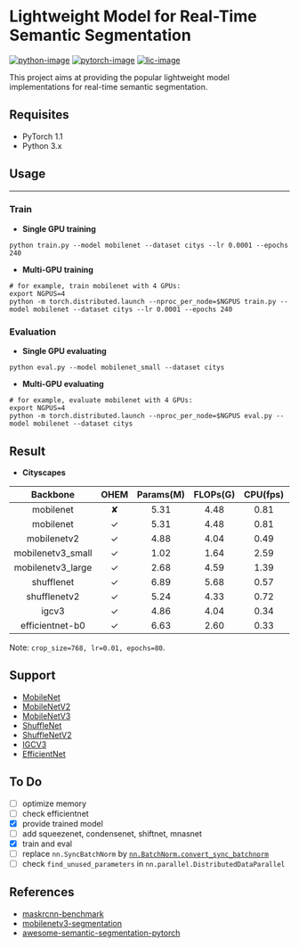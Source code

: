 # Lightweight Model for Real-Time Semantic Segmentation
[![python-image]][python-url]
[![pytorch-image]][pytorch-url]
[![lic-image]][lic-url]

This project aims at providing the popular lightweight model implementations for real-time semantic segmentation.

## Requisites
- PyTorch 1.1
- Python 3.x

## Usage
-----------------
### Train
- **Single GPU training**
```
python train.py --model mobilenet --dataset citys --lr 0.0001 --epochs 240
```
- **Multi-GPU training**
```
# for example, train mobilenet with 4 GPUs:
export NGPUS=4
python -m torch.distributed.launch --nproc_per_node=$NGPUS train.py --model mobilenet --dataset citys --lr 0.0001 --epochs 240
```

### Evaluation
- **Single GPU evaluating**
```
python eval.py --model mobilenet_small --dataset citys
```
- **Multi-GPU evaluating**
```
# for example, evaluate mobilenet with 4 GPUs:
export NGPUS=4
python -m torch.distributed.launch --nproc_per_node=$NGPUS eval.py --model mobilenet --dataset citys
```

## Result
- **Cityscapes**

|     Backbone      | OHEM | Params(M) | FLOPs(G) | CPU(fps) | GPU(fps) | mIoU/pixACC |      Model      |
| :---------------: | :--: | :-------: | :------: | :------: | :------: | :---------: | :-------------: |
|     mobilenet     |  ✘   |    5.31   |   4.48   |   0.81   |  77.11   | 0.463/0.901 | [GoogleDrive]()/[BaiduCloud](https://pan.baidu.com/s/1De4ESrHCqdev0nQrKOUzaA)(ybsg) |
|     mobilenet     |  ✓   |    5.31   |   4.48   |   0.81   |  75.61   | 0.521/0.907 | [GoogleDrive]()/[~~BaiduCloud~~]() |
|    mobilenetv2    |  ✓   |    4.88   |   4.04   |   0.49   |  49.40   | 0.613/0.930 | [GoogleDrive]()/[BaiduCloud](https://pan.baidu.com/s/1OWPsDvSjeOM2_VUbPze7gA)(q2g5) |
| mobilenetv3_small |  ✓   |    1.02   |   1.64   |   2.59   |  104.56  | 0.529/0.908 | [GoogleDrive]()/[BaiduCloud](https://pan.baidu.com/s/15PjAXEQHr136w-B1MalmIg)(e7no) |
| mobilenetv3_large |  ✓   |    2.68   |   4.59   |   1.39   |  79.43   | 0.584/0.916 | [GoogleDrive]()/[BaiduCloud](https://pan.baidu.com/s/1ofXAfN4qDhtsI5kEI90biw)(i60c) |
|     shufflenet    |  ✓   |    6.89   |   5.68   |   0.57   |  43.79   | 0.493/0.901 | [GoogleDrive]()/[BaiduCloud](https://pan.baidu.com/s/1jI2oyoGrTO6JbPp0lL28tw)(6fjh) |
|    shufflenetv2   |  ✓   |    5.24   |   4.33   |   0.72   |  57.71   | 0.528/0.914 | [GoogleDrive]()/[BaiduCloud](https://pan.baidu.com/s/1HZ97h15tz42eMJohyx-H2w)(7pi5) |
|       igcv3       |  ✓   |    4.86   |   4.04   |   0.34   |  29.70   | 0.573/0.923 | [GoogleDrive]()/[BaiduCloud](https://pan.baidu.com/s/1neM8JiGD5an_WXMhrfnxtA)(qe4f) |
|  efficientnet-b0  |  ✓   |    6.63   |   2.60   |   0.33   |          |             | [GoogleDrive]()/[BaiduCloud]() |

Note: `crop_size=768, lr=0.01, epochs=80`.

## Support
- [MobileNet](https://arxiv.org/abs/1704.04861)
- [MobileNetV2](https://arxiv.org/abs/1801.04381)
- [MobileNetV3](https://arxiv.org/abs/1905.02244)
- [ShuffleNet](https://arxiv.org/abs/1707.01083)
- [ShuffleNetV2](https://arxiv.org/abs/1807.11164)
- [IGCV3](https://arxiv.org/pdf/1806.00178)
- [EfficientNet](https://arxiv.org/pdf/1905.11946v1)

## To Do
- [ ] optimize memory
- [ ] check efficientnet
- [x] provide trained model
- [ ] add squeezenet, condensenet, shiftnet, mnasnet
- [x] train and eval
- [ ] replace `nn.SyncBatchNorm` by [`nn.BatchNorm.convert_sync_batchnorm`](https://pytorch.org/docs/master/nn.html#torch.nn.SyncBatchNorm)
- [ ] check `find_unused_parameters` in `nn.parallel.DistributedDataParallel`

## References
- [maskrcnn-benchmark](https://github.com/facebookresearch/maskrcnn-benchmark)
- [mobilenetv3-segmentation](https://github.com/Tramac/mobilenetv3-segmentation)
- [awesome-semantic-segmentation-pytorch](https://github.com/Tramac/awesome-semantic-segmentation-pytorch)

<!--
[![python-image]][python-url]
[![pytorch-image]][pytorch-url]
[![lic-image]][lic-url]
-->

[python-image]: https://img.shields.io/badge/Python-2.x|3.x-ff69b4.svg
[python-url]: https://www.python.org/
[pytorch-image]: https://img.shields.io/badge/PyTorch-1.1-2BAF2B.svg
[pytorch-url]: https://pytorch.org/
[lic-image]: http://dmlc.github.io/img/apache2.svg
[lic-url]: https://github.com/Tramac/mobilenetv3-segmentation/blob/master/LICENSE